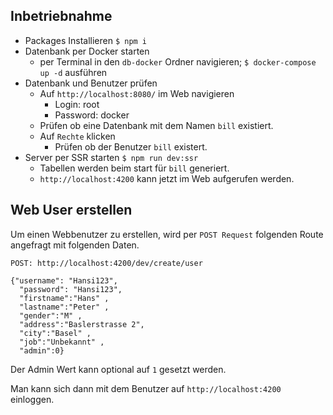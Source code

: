 ## Inbetriebnahme

* Packages Installieren `$ npm i`
* Datenbank per Docker starten
  * per Terminal in den `db-docker` Ordner navigieren; `$ docker-compose up -d` ausführen
* Datenbank und Benutzer prüfen
  * Auf `http://localhost:8080/` im Web navigieren
    * Login: root
    * Password: docker
  * Prüfen ob eine Datenbank mit dem Namen `bill` existiert.
  * Auf `Rechte` klicken
    * Prüfen ob der Benutzer `bill` existert.
* Server per SSR starten `$ npm run dev:ssr`
  * Tabellen werden beim start für `bill` generiert.
  * `http://localhost:4200` kann jetzt im Web aufgerufen werden.

## Web User erstellen

Um einen Webbenutzer zu erstellen, wird per `POST Request` folgenden Route angefragt mit folgenden Daten.

```
POST: http://localhost:4200/dev/create/user  
  
{"username": "Hansi123",
  "password": "Hansi123",
  "firstname":"Hans" ,
  "lastname":"Peter" ,
  "gender":"M" ,
  "address":"Baslerstrasse 2",
  "city":"Basel" ,
  "job":"Unbekannt" ,
  "admin":0}
```

Der Admin Wert kann optional auf `1` gesetzt werden.

Man kann sich dann mit dem Benutzer auf `http://localhost:4200` einloggen.
